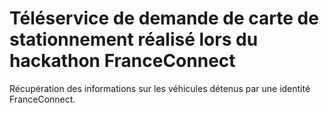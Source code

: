# Téléservice de demande de carte de stationnement réalisé lors du hackathon FranceConnect

Récupération des informations sur les véhicules détenus par une identité FranceConnect.


